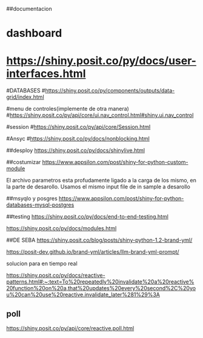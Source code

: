 
##documentacion
# dashboard
# https://shiny.posit.co/py/docs/user-interfaces.html


#DATABASES
#https://shiny.posit.co/py/components/outputs/data-grid/index.html


#menu de controles(implemente de otra manera)
#https://shiny.posit.co/py/api/core/ui.nav_control.html#shiny.ui.nav_control


#session
#https://shiny.posit.co/py/api/core/Session.html



#Ansyc
#https://shiny.posit.co/py/docs/nonblocking.html




##desploy
https://shiny.posit.co/py/docs/shinylive.html

##costumizar 
https://www.appsilon.com/post/shiny-for-python-custom-module


El archivo parametros esta profudamente ligado a la carga de los mismo, en la parte de desarollo.
Usamos el mismo input file de in sample a desarollo


##msyqlo y posgres
https://www.appsilon.com/post/shiny-for-python-databases-mysql-postgres


##testing
https://shiny.posit.co/py/docs/end-to-end-testing.html


https://shiny.posit.co/py/docs/modules.html



##DE SEBA
https://shiny.posit.co/blog/posts/shiny-python-1.2-brand-yml/

https://posit-dev.github.io/brand-yml/articles/llm-brand-yml-prompt/




solucion para en tiempo real

https://shiny.posit.co/py/docs/reactive-patterns.html#:~:text=To%20repeatedly%20invalidate%20a%20reactive%20function%20on%20a,that%20updates%20every%20second%2C%20you%20can%20use%20reactive.invalidate_later%281%29%3A



## poll
https://shiny.posit.co/py/api/core/reactive.poll.html